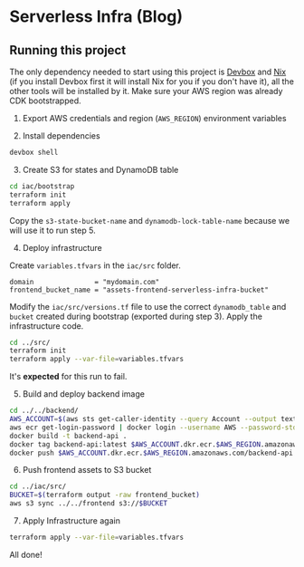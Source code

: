 # Serverless Infra (Blog)

## Running this project
The only dependency needed to start using this project is [Devbox](https://www.jetify.com/devbox) and [Nix](https://nixos.org/download/) (if you install Devbox first it will install Nix for you if you don't have it), all the other tools will be installed by it. Make sure your AWS region was already CDK bootstrapped.

1) Export AWS credentials and region (`AWS_REGION`) environment variables

2) Install dependencies

```sh
devbox shell
```

3) Create S3 for states and DynamoDB table

```sh
cd iac/bootstrap
terraform init
terraform apply
```

Copy the `s3-state-bucket-name` and `dynamodb-lock-table-name` because we will use it to run step 5.

4) Deploy infrastructure

Create `variables.tfvars` in the `iac/src` folder.

```
domain               = "mydomain.com"
frontend_bucket_name = "assets-frontend-serverless-infra-bucket"
```

Modify the `iac/src/versions.tf` file to use the correct `dynamodb_table` and `bucket` created during bootstrap (exported during step 3). Apply the infrastructure code.

```sh
cd ../src/
terraform init
terraform apply --var-file=variables.tfvars
```

It's **expected** for this run to fail.

5) Build and deploy backend image

```sh
cd ../../backend/
AWS_ACCOUNT=$(aws sts get-caller-identity --query Account --output text)
aws ecr get-login-password | docker login --username AWS --password-stdin $AWS_ACCOUNT.dkr.ecr.$AWS_REGION.amazonaws.com
docker build -t backend-api .
docker tag backend-api:latest $AWS_ACCOUNT.dkr.ecr.$AWS_REGION.amazonaws.com/backend-api:latest
docker push $AWS_ACCOUNT.dkr.ecr.$AWS_REGION.amazonaws.com/backend-api:latest
```

6) Push frontend assets to S3 bucket

```sh
cd ../iac/src/
BUCKET=$(terraform output -raw frontend_bucket)
aws s3 sync ../../frontend s3://$BUCKET
```

7) Apply Infrastructure again

```sh
terraform apply --var-file=variables.tfvars
```

All done!